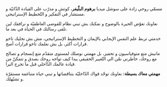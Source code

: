 مسمّي روحي زادة على سوشل ميديا **برهوم البلّيفر**، كوتش و مدرّب على القيادة الذّاتيّة و مستشار في التفكير و التّخطيط الإستراتيجي.

نعاونك تعوّض الحيرة بالوضوح و نمكنك بش تبني نظام للفوضى العاطفيّة و نرافقك لين تلقى رسالتك في الحياة في بعد ما.

خدمتي تربط علم النفس الإيجابي بالإيمان و التخطيط الإستراتيجي،
مش بش نخليك تاخو قرارات أكثر،
بل بش نعلمك تاخو قرارات أصح.

مانيش متع متوفياسيون و تحفيز،
بل مهمتي نوصلك لمستوى متقدّم متع إنسجام و تصالح مع روحك،
خاطرني نمّن الي التّغيير الحقيقي يبدا كيف تواجه روحك بصدق
و تتمكنّ من قيادة عالمك الدّاخلي قبل ما تخرج البرا.

**مهمتي معاك بسيطة:**
نعاونك توحّد قواك الدّاخليّة بتناقضاتها
و تبني حياة متناغمة مستقرّة و تشبّهلك.
